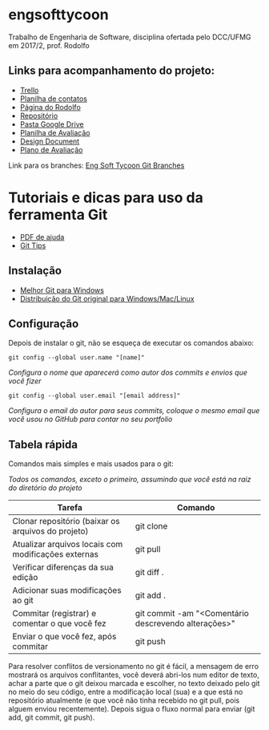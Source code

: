 # engsofttycoon
Trabalho de Engenharia de Software, disciplina ofertada pelo DCC/UFMG em 2017/2,  prof. Rodolfo

## Links para acompanhamento do projeto:

* [Trello](trello.com/eng_software2017)
* [Planilha de contatos](docs.google.com/spreadsheets/d/1o-FtVjZzmiUqtzsMbBGJ4ocResrbMrBqCtUN3xDiZSM/edit#gid=0)
* [Página do Rodolfo](homepages.dcc.ufmg.br/~rodolfo/es-2-17/es-2-17.htm)
* [Repositório](github.com/eugeniopacceli/engsofttycoon)
* [Pasta Google Drive](drive.google.com/drive/folders/0B83xNATS5W6jQjhGek9hcmVqd28?usp=sharing)
* [Planilha de Avaliação](https://docs.google.com/spreadsheets/d/1C1qcWYlcDhfdcZNraGaeW1YID4x9zbFHFrrQXxMcvXc/edit#gid=855060628)
* [Design Document](https://docs.google.com/document/d/1kkdGsNXQxhenMFEwX-SnHTRWGV3bm1vIrJPRxLH6OAM/edit)
* [Plano de Avaliação](https://docs.google.com/document/d/12PhlDh9r8kjcU-olnjghmW_XKf8yBeo--OMJ9nmgQlw/edit#heading=h.o2xk5lk3ddb7)

Link para os branches:
[Eng Soft Tycoon Git Branches](https://github.com/eugeniopacceli/engsofttycoon/branches)

# Tutoriais e dicas para uso da ferramenta Git

* [PDF de ajuda](https://services.github.com/on-demand/downloads/github-git-cheat-sheet.pdf)
* [Git Tips](https://github.com/git-tips/tips)

## Instalação

* [Melhor Git para Windows](https://git-for-windows.github.io/)
* [Distribuição do Git original para Windows/Mac/Linux](https://git-scm.com/)

## Configuração

Depois de instalar o git, não se esqueça de executar os comandos abaixo:

```
git config --global user.name "[name]"
```
*Configura o nome que aparecerá como autor dos commits e envios que você fizer*

```
git config --global user.email "[email address]"
``` 
*Configura o email do autor para seus commits, coloque o mesmo email que você usou no GitHub para contar no seu portfolio* 

## Tabela rápida

Comandos mais simples e mais usados para o git:

*Todos os comandos, exceto o primeiro, assumindo que você está na raiz do diretório do projeto*

Tarefa | Comando
------------ | -------------
Clonar repositório (baixar os arquivos do projeto) | git clone <url>
Atualizar arquivos locais com modificações externas | git pull
Verificar diferenças da sua edição | git diff .
Adicionar suas modificações ao git | git add .
Commitar (registrar) e comentar o que você fez | git commit -am "<Comentário descrevendo alterações>"
Enviar o que você fez, após commitar | git push

Para resolver conflitos de versionamento no git é fácil, a mensagem de erro mostrará os arquivos conflitantes, você deverá abri-los num editor de texto, achar a parte que o git deixou marcada e escolher, no texto deixado pelo git no meio do seu código, entre a modificação local (sua) e a que está no repositório atualmente (e que você não tinha recebido no git pull, pois alguem enviou recentemente). Depois sigua o fluxo normal para enviar (git add, git commit, git push).
